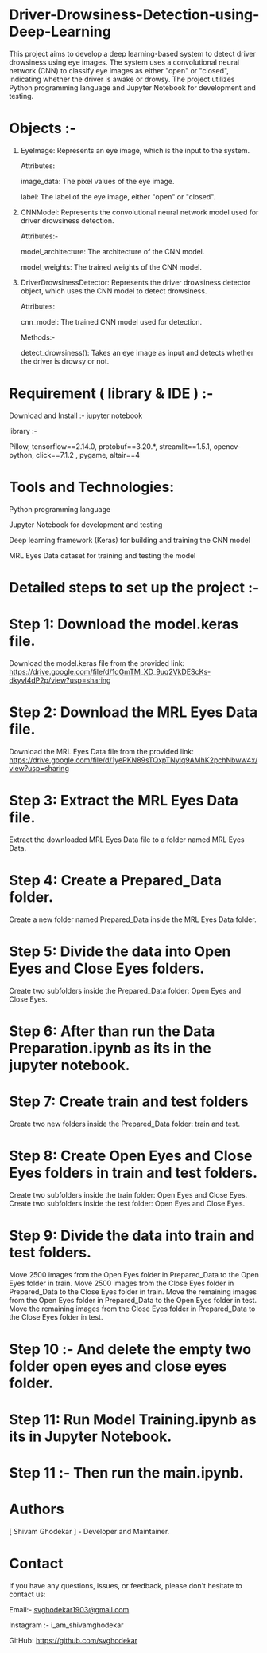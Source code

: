 # Driver-Drowsiness-Detection-using-Deep-Learning

This project aims to develop a deep learning-based system to detect driver drowsiness using eye images. The system uses a convolutional neural network (CNN) to classify eye images as either "open" or "closed", indicating whether the driver is awake or drowsy. The project utilizes Python programming language and Jupyter Notebook for development and testing.

# Objects :-

1) EyeImage: Represents an eye image, which is the input to the system.
   
   Attributes:

   image_data: The pixel values of the eye image.

   label: The label of the eye image, either "open" or "closed".

2) CNNModel: Represents the convolutional neural network model used for driver drowsiness detection.
   
   Attributes:-

   model_architecture: The architecture of the CNN model.

   model_weights: The trained weights of the CNN model.

3) DriverDrowsinessDetector: Represents the driver drowsiness detector object, which uses the CNN model to detect drowsiness.

   Attributes:

   cnn_model: The trained CNN model used for detection.

   Methods:-

   detect_drowsiness(): Takes an eye image as input and detects whether the driver is drowsy or not.

# Requirement ( library & IDE ) :-

Download and Install :- jupyter notebook 

library :-

Pillow, tensorflow==2.14.0, protobuf==3.20.*, streamlit==1.5.1, opencv-python, click==7.1.2 , pygame, altair==4

# Tools and Technologies:

Python programming language

Jupyter Notebook for development and testing

Deep learning framework (Keras) for building and training the CNN model

MRL Eyes Data dataset for training and testing the model
 

# Detailed steps to set up the project :-

# Step 1: Download the model.keras file.

Download the model.keras file from the provided link: https://drive.google.com/file/d/1qGmTM_XD_9uq2VkDEScKs-dkyvl4dP2p/view?usp=sharing

# Step 2: Download the MRL Eyes Data file.

Download the MRL Eyes Data file from the provided link: https://drive.google.com/file/d/1yePKN89sTQxpTNyiq9AMhK2pchNbww4x/view?usp=sharing

# Step 3: Extract the MRL Eyes Data file.

Extract the downloaded MRL Eyes Data file to a folder named MRL Eyes Data.

# Step 4: Create a Prepared_Data folder.

Create a new folder named Prepared_Data inside the MRL Eyes Data folder.

# Step 5: Divide the data into Open Eyes and Close Eyes folders.

Create two subfolders inside the Prepared_Data folder: Open Eyes and Close Eyes.

# Step 6: After than run the Data Preparation.ipynb as its in the jupyter notebook.

# Step 7: Create train and test folders

Create two new folders inside the Prepared_Data folder: train and test.

# Step 8: Create Open Eyes and Close Eyes folders in train and test folders.

Create two subfolders inside the train folder: Open Eyes and Close Eyes. Create two subfolders inside the test folder: Open Eyes and Close Eyes.

# Step 9: Divide the data into train and test folders.

Move 2500 images from the Open Eyes folder in Prepared_Data to the Open Eyes folder in train. Move 2500 images from the Close Eyes folder in Prepared_Data to the Close Eyes folder in train. Move the remaining images from the Open Eyes folder in Prepared_Data to the Open Eyes folder in test. Move the remaining images from the Close Eyes folder in Prepared_Data to the Close Eyes folder in test.

# Step 10 :- And delete the empty two folder open eyes and close eyes folder.

# Step 11: Run Model Training.ipynb as its in Jupyter Notebook.

# Step 11 :- Then run the main.ipynb.

# Authors

[ Shivam Ghodekar ] - Developer and Maintainer.

# Contact

If you have any questions, issues, or feedback, please don't hesitate to contact us:

Email:- svghodekar1903@gmail.com

Instagram :- i_am_shivamghodekar

GitHub: https://github.com/svghodekar



